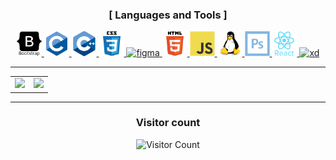 <h3 align="center">
  [ Languages and Tools ]
</h3>
<p align="center"> 
  <a href="https://getbootstrap.com" target="_blank" rel="noreferrer"> 
    <img src="https://raw.githubusercontent.com/devicons/devicon/master/icons/bootstrap/bootstrap-plain-wordmark.svg" 
         alt="bootstrap" 
         width="40" 
         height="40" /> 
  </a> 
  <a href="https://www.cprogramming.com/" target="_blank" rel="noreferrer"> 
    <img src="https://raw.githubusercontent.com/devicons/devicon/master/icons/c/c-original.svg" 
         alt="c" 
         width="40" 
         height="40" /> 
  </a> 
  <a href="https://www.w3schools.com/cpp/" target="_blank" rel="noreferrer"> 
    <img src="https://raw.githubusercontent.com/devicons/devicon/master/icons/cplusplus/cplusplus-original.svg" 
         alt="cplusplus" 
         width="40" 
         height="40" /> 
  </a> 
  <a href="https://www.w3schools.com/css/" target="_blank" rel="noreferrer"> 
    <img src="https://raw.githubusercontent.com/devicons/devicon/master/icons/css3/css3-original-wordmark.svg" 
         alt="css3" 
         width="40" 
         height="40" /> 
  </a> 
  <a href="https://www.figma.com/" target="_blank" rel="noreferrer"> 
    <img src="https://www.vectorlogo.zone/logos/figma/figma-icon.svg" 
         alt="figma" 
         width="40" 
         height="40" /> 
  </a> 
  <a href="https://www.w3.org/html/" target="_blank" rel="noreferrer"> 
    <img src="https://raw.githubusercontent.com/devicons/devicon/master/icons/html5/html5-original-wordmark.svg" 
         alt="html5" 
         width="40" 
         height="40" /> 
  </a> 
  <a href="https://developer.mozilla.org/en-US/docs/Web/JavaScript" target="_blank" rel="noreferrer"> 
    <img src="https://raw.githubusercontent.com/devicons/devicon/master/icons/javascript/javascript-original.svg" 
         alt="javascript" 
         width="40" 
         height="40" /> 
  </a> 
  <a href="https://www.linux.org/" target="_blank" rel="noreferrer"> 
    <img src="https://raw.githubusercontent.com/devicons/devicon/master/icons/linux/linux-original.svg" 
         alt="linux" 
         width="40" 
         height="40" /> 
  </a> 
  <a href="https://www.photoshop.com/en" target="_blank" rel="noreferrer"> 
    <img src="https://raw.githubusercontent.com/devicons/devicon/master/icons/photoshop/photoshop-line.svg" 
         alt="photoshop" 
         width="40" 
         height="40" /> 
  </a> 
  <a href="https://reactjs.org/" target="_blank" rel="noreferrer"> 
    <img src="https://raw.githubusercontent.com/devicons/devicon/master/icons/react/react-original-wordmark.svg" 
         alt="react" 
         width="40" 
         height="40" /> 
  </a> 
  <a href="https://www.adobe.com/products/xd.html" target="_blank" rel="noreferrer"> 
    <img src="https://cdn.worldvectorlogo.com/logos/adobe-xd.svg" 
         alt="xd" 
         width="40" 
         height="40" /> 
  </a> 
</p>

---

<div align="center">
  <!-- Git stats Card -->
  <table align="center">
    <tr>
      <td valign="top">
      <img src ="https://github-readme-stats.vercel.app/api?username=nillyoo&show_icons=true&count_private=true&theme=merko&hide_border=true&bg_color=00000000&title_color=B7E703&icon_color=B7E703&locale=kr">
      </td>
      <td valign="top">
      <img src ="https://github-readme-stats.vercel.app/api/top-langs/?username=nillyoo&layout=compact&hide_border=true&theme=merko&bg_color=00000000&title_color=B7E703&langs_count=8">
      </td>
    </tr>
  </table>
</div>

---

<!-- visitor count -->
<div align="center">
  <h3>Visitor count</h3>

  ![Visitor Count](https://profile-counter.glitch.me/nillyoo/count.svg)

</div>
